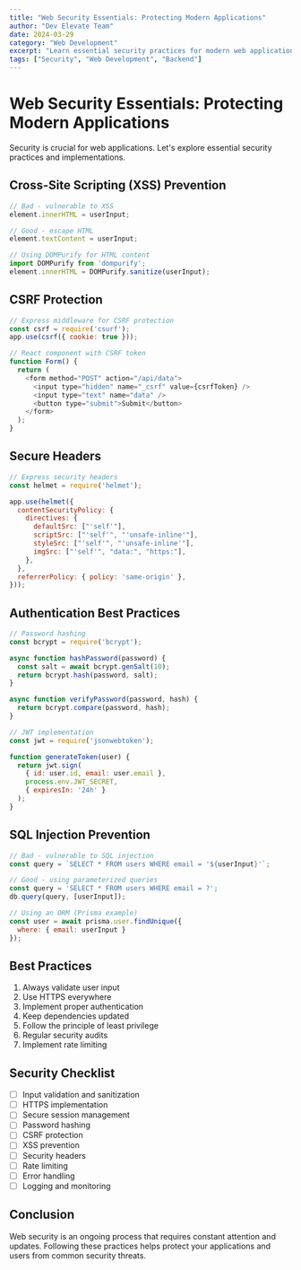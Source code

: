 ```yaml
---
title: "Web Security Essentials: Protecting Modern Applications"
author: "Dev Elevate Team"
date: 2024-03-29
category: "Web Development"
excerpt: "Learn essential security practices for modern web applications"
tags: ["Security", "Web Development", "Backend"]
---
```


# Web Security Essentials: Protecting Modern Applications

Security is crucial for web applications. Let's explore essential security practices and implementations.

## Cross-Site Scripting (XSS) Prevention

```javascript
// Bad - vulnerable to XSS
element.innerHTML = userInput;

// Good - escape HTML
element.textContent = userInput;

// Using DOMPurify for HTML content
import DOMPurify from 'dompurify';
element.innerHTML = DOMPurify.sanitize(userInput);
```

## CSRF Protection

```javascript
// Express middleware for CSRF protection
const csrf = require('csurf');
app.use(csrf({ cookie: true }));

// React component with CSRF token
function Form() {
  return (
    <form method="POST" action="/api/data">
      <input type="hidden" name="_csrf" value={csrfToken} />
      <input type="text" name="data" />
      <button type="submit">Submit</button>
    </form>
  );
}
```

## Secure Headers

```javascript
// Express security headers
const helmet = require('helmet');

app.use(helmet({
  contentSecurityPolicy: {
    directives: {
      defaultSrc: ["'self'"],
      scriptSrc: ["'self'", "'unsafe-inline'"],
      styleSrc: ["'self'", "'unsafe-inline'"],
      imgSrc: ["'self'", "data:", "https:"],
    },
  },
  referrerPolicy: { policy: 'same-origin' },
}));
```

## Authentication Best Practices

```javascript
// Password hashing
const bcrypt = require('bcrypt');

async function hashPassword(password) {
  const salt = await bcrypt.genSalt(10);
  return bcrypt.hash(password, salt);
}

async function verifyPassword(password, hash) {
  return bcrypt.compare(password, hash);
}

// JWT implementation
const jwt = require('jsonwebtoken');

function generateToken(user) {
  return jwt.sign(
    { id: user.id, email: user.email },
    process.env.JWT_SECRET,
    { expiresIn: '24h' }
  );
}
```

## SQL Injection Prevention

```javascript
// Bad - vulnerable to SQL injection
const query = `SELECT * FROM users WHERE email = '${userInput}'`;

// Good - using parameterized queries
const query = 'SELECT * FROM users WHERE email = ?';
db.query(query, [userInput]);

// Using an ORM (Prisma example)
const user = await prisma.user.findUnique({
  where: { email: userInput }
});
```

## Best Practices

1. Always validate user input
2. Use HTTPS everywhere
3. Implement proper authentication
4. Keep dependencies updated
5. Follow the principle of least privilege
6. Regular security audits
7. Implement rate limiting

## Security Checklist

- [ ] Input validation and sanitization
- [ ] HTTPS implementation
- [ ] Secure session management
- [ ] Password hashing
- [ ] CSRF protection
- [ ] XSS prevention
- [ ] Security headers
- [ ] Rate limiting
- [ ] Error handling
- [ ] Logging and monitoring

## Conclusion

Web security is an ongoing process that requires constant attention and updates. Following these practices helps protect your applications and users from common security threats.